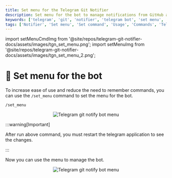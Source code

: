 ```yaml
---
title: Set menu for the Telegram Git Notifier
description: Set menu for the bot to manage notifications from GitHub and GitLab. Use the /set_menu command to set the menu for the bot. Get the welcome message and set the menu for the bot.
keywords: ['telegram', 'git', 'notifier', 'telegram bot', 'set menu', 'set menu command', 'set menu for bot', 'set menu for telegram bot', 'telegram git notifier usage']
tags: ['Notifier', 'Set menu', 'Set command', 'Usage', 'Commands', 'Telegram Git Notifier Commands']
---
```


<head>
  <meta name="robots" content="index,follow" />
  <meta name="author" content="CSlant" />
  <link rel="canonical" data-rh="true" href="/telegram-git-notifier/usage/set_menu" />
</head>

import setMenuCmdImg from '@site/repos/telegram-git-notifier-docs/assets/images/tgn_set_menu.png';
import setMenuImg from '@site/repos/telegram-git-notifier-docs/assets/images/tgn_set_menu_2.png';

# 📃 Set menu for the bot

To increase ease of use and reduce the need to remember commands, you can use the `/set_menu` command to set the menu
for the bot.

```textmate
/set_menu
```

<p align="center">
  <img src={setMenuCmdImg} alt="Telegram git notify bot menu" />
</p>

:::warning[Important]

After run above command, you must restart the telegram application to see the changes.

:::

Now you can use the menu to manage the bot.

<p align="center">
  <img src={setMenuImg} alt="Telegram git notify bot menu" />
</p>
